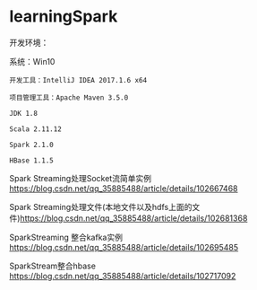 # learningSpark
开发环境：
   
   系统：Win10
    
    开发工具：IntelliJ IDEA 2017.1.6 x64
    
    项目管理工具：Apache Maven 3.5.0
    
    JDK 1.8
    
    Scala 2.11.12
    
    Spark 2.1.0
    
    HBase 1.1.5

Spark Streaming处理Socket流简单实例 https://blog.csdn.net/qq_35885488/article/details/102667468

Spark Streaming处理文件(本地文件以及hdfs上面的文件)https://blog.csdn.net/qq_35885488/article/details/102681368

SparkStreaming 整合kafka实例 https://blog.csdn.net/qq_35885488/article/details/102695485

SparkStream整合hbase https://blog.csdn.net/qq_35885488/article/details/102717092
